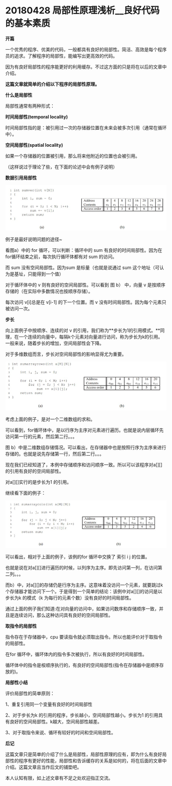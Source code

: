 # 20180428 局部性原理浅析__良好代码的基本素质

**开篇**

 一个优秀的程序、优美的代码，一般都具有良好的局部性。简洁、高效是每个程序员的追求。了解程序的局部性，能编写出更高效的代码。

因为有良好局部性的程序能更好的利用缓存。不过这方面的只是将在以后的文章中介绍。

**这篇文章就简单的介绍以下程序的局部性原理。**

**什么是局部性**

局部性通常有两种形式：

**时间局部性(temporal locality)**

时间局部性指的是：被引用过一次的存储器位置在未来会被多次引用（通常在循环中）。

**空间局部性(spatial locality)**

如果一个存储器的位置被引用，那么将来他附近的位置也会被引用。

（这样说过于理论了些，在下面的论述中会有例子说明）

**数据引用局部性**

![img](20180428_程序局部性_01.jpg)

例子是最好说明问题的途径~

看图a）中的 for 循环，可以判断：循环中的 sum 有良好的时间局部性。因为在for循环结束之前，每次执行循环体都有对 sum 的访问。

而 sum 没有空间局部性。因为sum 是标量（也就是说通过 sum 这个地址（可认为是基址，只能得到一个值）

对于循环体中的 v 则有良好的空间局部性。可以看到 图 b） 中，向量 v 是按顺序存储的（在实际中多数情况也按顺序存储）。

每次访问 v[i]总是在 v[i-1] 的下一个位置。而 v 没有时间局部性。因为每个元素只被访问一次。

**步长**

向上面例子中按顺序、连续的对 v 的引用，我们称为**步长为1的引用模式。**同理，在一个连续的向量中，每隔k个元素对向量进行访问，称为步长为k的引用。一般来说，随着步长的增加，空间局部性会下降。

对于多维数组而言，步长对空间局部性的影响显得尤为重要。

![img](20180428_程序局部性_02.jpg)

考虑上面的例子，是对一个二维数组的求和。

可以看到，for循环体中，是以行序为主序对元素进行遍历。也就是说内层循环先访问第一行的元素，然后第二行。。。

图 b）中是二维数组存储情况。可以看出，在存储器中也是按照行序为主序来进行存储的。也就是说先存储第一行，然后第二行。。。

现在我们已经知道了，本例中存储顺序和访问顺序一致。所以可以该程序对a[][]的引用有良好的空间局部性。

对a[][]实行的是步长为1 的引用。

继续看下面的例子：

![img](20180428_程序局部性_03.jpg)

可以看出，相对于上面的例子，该例的for 循环中交换了 索引 i j 的位置。

也就是说在对a[][]进行遍历的时候，以列序为主序。即先访问第一列，在访问第二列。。。

而b）中，对a[][]的存储仍是行序为主序。这意味着没访问一个元素，就要跳过k个存储器才能访问下一个。于是得到一个简单的结论：该例中对a[][]的访问是以步长为k 的模式（k 为每行的元素个数）没有良好的时间局部性。

通过上面的例子我们知道:在对向量的访问中，如果访问数序和存储顺序一致，并且是连续访问，那么这种访问具有良好的空间局部性。

**取指令的局部性**

 指令存在于存储器中，cpu 要读指令就必须取出指令。所以也能评价对于取指令的局部性。

在for 循环中，循环体内的指令多次被执行，所以有良好的时间局部性。

循环体中的指令是桉顺序执行的，有良好的空间局部性(指令在存储器中是顺序存放的)。

**局部性小结**

 评价局部性的简单原则：

1、重复引用同一个变量有良好的时间局部性

2、对于步长为k 的引用的程序，步长越小，空间局部性越小。步长为1 的引用具有良好的空间局部性。k越大，空间局部性越差。

3、对于取指令来说、循环有较好的时间和空间局部性。

**后记**

这篇文章只是简单的介绍了什么是局部性，局部性原理的应有，即为什么有良好局部性的程序有更好的性能，局部性和告诉缓存的关系是如何的，将在后面的文章中介绍。这篇文章且当作后文的铺垫吧。

本人认知有限，如上述文章有不足之处欢迎指正交流。